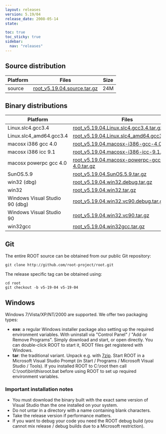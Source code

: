 ```yaml
---
layout: releases
version: 5.19/04
release_date: 2008-05-14
state:

toc: true
toc_sticky: true
sidebar:
  nav: "releases"
---
```



## Source distribution

| Platform       | Files | Size |
|-----------|-------|-----|
| source | [root_v5.19.04.source.tar.gz](https://root.cern.ch/download/root_v5.19.04.source.tar.gz) |  24M |


## Binary distributions

| Platform       | Files | Size |
|-----------|-------|-----|
| Linux.slc4.gcc3.4 | [root_v5.19.04.Linux.slc4.gcc3.4.tar.gz](https://root.cern.ch/download/root_v5.19.04.Linux.slc4.gcc3.4.tar.gz) |  43M |
| Linux.slc4_amd64.gcc3.4 | [root_v5.19.04.Linux.slc4_amd64.gcc3.4.tar.gz](https://root.cern.ch/download/root_v5.19.04.Linux.slc4_amd64.gcc3.4.tar.gz) |  44M |
| macosx i386 gcc 4.0 | [root_v5.19.04.macosx-i386-gcc-4.0.tar.gz](https://root.cern.ch/download/root_v5.19.04.macosx-i386-gcc-4.0.tar.gz) |  43M |
| macosx i386 icc 9.1 | [root_v5.19.04.macosx-i386-icc-9.1.tar.gz](https://root.cern.ch/download/root_v5.19.04.macosx-i386-icc-9.1.tar.gz) |  46M |
| macosx powerpc gcc 4.0 | [root_v5.19.04.macosx-powerpc-gcc-4.0.tar.gz](https://root.cern.ch/download/root_v5.19.04.macosx-powerpc-gcc-4.0.tar.gz) |  43M |
| SunOS.5.9 | [root_v5.19.04.SunOS.5.9.tar.gz](https://root.cern.ch/download/root_v5.19.04.SunOS.5.9.tar.gz) |  47M |
| win32 (dbg) | [root_v5.19.04.win32.debug.tar.gz](https://root.cern.ch/download/root_v5.19.04.win32.debug.tar.gz) |  80M |
| win32 | [root_v5.19.04.win32.tar.gz](https://root.cern.ch/download/root_v5.19.04.win32.tar.gz) |  42M |
| Windows Visual Studio 90 (dbg) | [root_v5.19.04.win32.vc90.debug.tar.gz](https://root.cern.ch/download/root_v5.19.04.win32.vc90.debug.tar.gz) | 100M |
| Windows Visual Studio 90 | [root_v5.19.04.win32.vc90.tar.gz](https://root.cern.ch/download/root_v5.19.04.win32.vc90.tar.gz) |  42M |
| win32gcc | [root_v5.19.04.win32gcc.tar.gz](https://root.cern.ch/download/root_v5.19.04.win32gcc.tar.gz) |  46M |


## Git
The entire ROOT source can be obtained from our public Git repository:

~~~
git clone http://github.com/root-project/root.git
~~~
The release specific tag can be obtained using:
~~~
cd root
git checkout -b v5-19-04 v5-19-04
~~~


## Windows
Windows 7/Vista/XP/NT/2000 are supported. We offer two packaging types:

 * **exe**: a regular Windows installer package also setting up the required environment variables. With uninstall via "Control Panel" / "Add or Remove Programs". Simply download and start, or open directly. You can double-click ROOT to start it, ROOT files get registered with Windows.
 * **tar**: the traditional variant. Unpack e.g. with [7zip](http://www.7-zip.org). Start ROOT in a Microsoft Visual Studio Prompt (in Start / Programs / Microsoft Visual Studio / Tools). If you installed ROOT to C:\root then call C:\root\bin\thisroot.bat before using ROOT to set up required environment variables.

### Important installation notes
 * You must download the binary built with the exact same version of Visual Studio than the one installed on your system.
 * Do not untar in a directory with a name containing blank characters.
 * Take the release version if performance matters.
 * If you want to debug your code you need the ROOT debug build (you cannot mix release / debug builds due to a Microsoft restriction).

